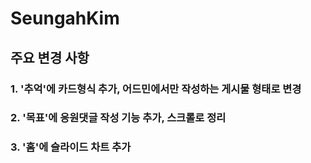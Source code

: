 # SeungahKim
## 주요 변경 사항
### 1. '추억'에 카드형식 추가, 어드민에서만 작성하는 게시물 형태로 변경
### 2. '목표'에 응원댓글 작성 기능 추가, 스크롤로 정리
### 3. '홈'에 슬라이드 차트 추가

